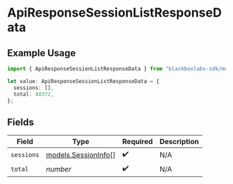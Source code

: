 # ApiResponseSessionListResponseData

## Example Usage

```typescript
import { ApiResponseSessionListResponseData } from "blackboxlabs-sdk/models";

let value: ApiResponseSessionListResponseData = {
  sessions: [],
  total: 40372,
};
```

## Fields

| Field                                            | Type                                             | Required                                         | Description                                      |
| ------------------------------------------------ | ------------------------------------------------ | ------------------------------------------------ | ------------------------------------------------ |
| `sessions`                                       | [models.SessionInfo](../models/sessioninfo.md)[] | :heavy_check_mark:                               | N/A                                              |
| `total`                                          | *number*                                         | :heavy_check_mark:                               | N/A                                              |